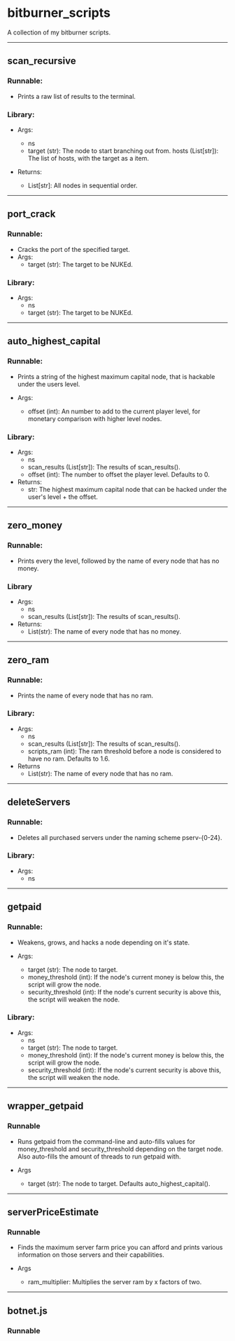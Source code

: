 # bitburner_scripts

A collection of my bitburner scripts.

---

## scan_recursive

### Runnable:

- Prints a raw list of results to the terminal.

### Library:

- Args:

  - ns
  - target (str): The node to start branching out from.
    hosts (List[str]): The list of hosts, with the target as a item.

- Returns:
  - List[str]: All nodes in sequential order.

---

## port_crack

### Runnable:

- Cracks the port of the specified target.
- Args:
  - target (str): The target to be NUKEd.

### Library:

- Args:
  - ns
  - target (str): The target to be NUKEd.

---

## auto_highest_capital

### Runnable:

- Prints a string of the highest maximum capital node, that is hackable under the users level.

- Args:
  - offset (int): An number to add to the current player level, for monetary comparison with higher level nodes.

### Library:

- Args:
  - ns
  - scan_results (List[str]): The results of scan_results().
  - offset (int): The number to offset the player level. Defaults to 0.
- Returns:
  - str: The highest maximum capital node that can be hacked under the user's level + the offset.

---

## zero_money

### Runnable:

- Prints every the level, followed by the name of every node that has no money.

### Library

- Args:
  - ns
  - scan_results (List[str]): The results of scan_results().
- Returns:
  - List(str): The name of every node that has no money.

---

## zero_ram

### Runnable:

- Prints the name of every node that has no ram.

### Library:

- Args:
  - ns
  - scan_results (List[str]): The results of scan_results().
  - scripts_ram (int): The ram threshold before a node is considered to have no ram. Defaults to 1.6.
- Returns
  - List(str): The name of every node that has no ram.

---

## deleteServers

### Runnable:

- Deletes all purchased servers under the naming scheme pserv-{0-24}.

### Library:

- Args:
  - ns

---

## getpaid

### Runnable:

- Weakens, grows, and hacks a node depending on it's state.

- Args:
  - target (str): The node to target.
  - money_threshold (int): If the node's current money is below this, the script will grow the node.
  - security_threshold (int): If the node's current security is above this, the script will weaken the node.

### Library:

- Args:
  - ns
  - target (str): The node to target.
  - money_threshold (int): If the node's current money is below this, the script will grow the node.
  - security_threshold (int): If the node's current security is above this, the script will weaken the node.

---

## wrapper_getpaid

### Runnable

- Runs getpaid from the command-line and auto-fills values for money_threshold and security_threshold depending on the target node. Also auto-fills the amount of threads to run getpaid with.

- Args
  - target (str): The node to target. Defaults auto_highest_capital().

---

## serverPriceEstimate

### Runnable

- Finds the maximum server farm price you can afford and prints various information on those servers and their capabilities.

- Args
  - ram_multiplier: Multiplies the server ram by x factors of two.

---

## botnet.js

### Runnable
